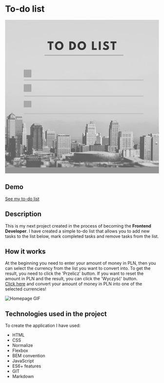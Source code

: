 # To-do list
![To-do list](https://raw.githubusercontent.com/justynaboesche/to-do-list/main/images/To-do-list2.png)
## Demo
[See my to-do list](https://justynaboesche.github.io/to-do-list/)
## Description
This is my next project created in the process of becoming the **Frontend Developer**. I have created a simple to-do list that allows you to add new tasks to the list below,
mark completed tasks and remove tasks from the list.
## How it works
At the beginning you need to enter your amount of money in PLN, then you can select the currency from the list you want to convert into. To get the result, you need to click the 'Przelicz' button. If you want to reset the amount in PLN and the result, you can click the 'Wyczyść' button.  
[Click here](https://justynaboesche.github.io/to-do-list/) and convert your amount of money in PLN into one of the selected currencies!

![Homepage GIF](images/CurrencyConventer.gif)
## Technologies used in the project
To create the application I have used:
- HTML
- CSS
- Normalize
- Flexbox
- BEM convention
- JavaScript
- ES6+ features
- GIT
- Markdown
